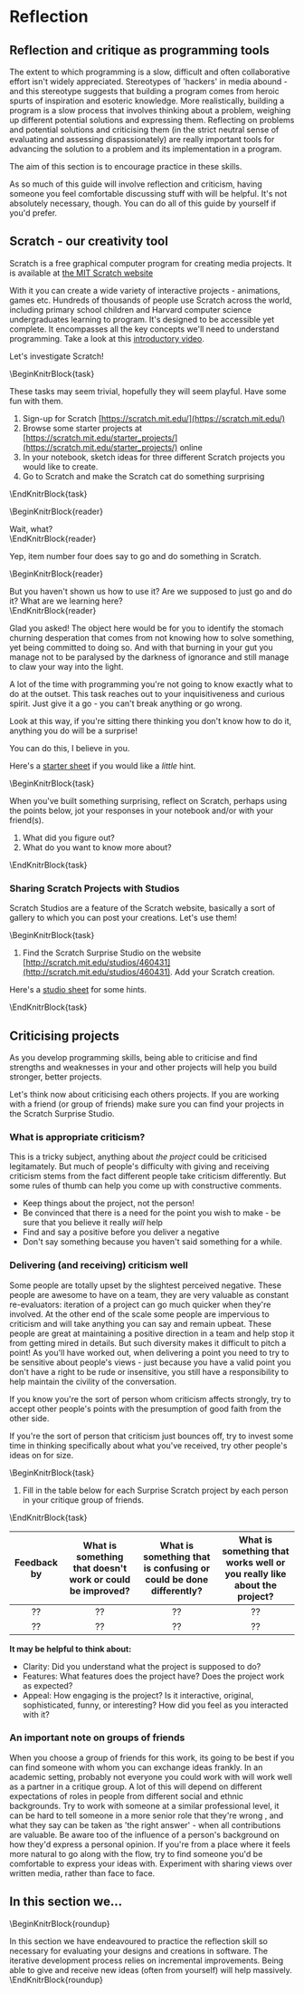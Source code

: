 # Reflection

## Reflection and critique as programming tools

The extent to which programming is a slow, difficult and often collaborative effort isn't widely appreciated. Stereotypes of 'hackers' in media abound - and this stereotype suggests that building a program comes from heroic spurts of inspiration and esoteric knowledge. More realistically, building a program is a slow process that involves thinking about a problem, weighing up different potential solutions and expressing them. Reflecting on problems and potential solutions and criticising them (in the strict neutral sense of evaluating and assessing dispassionately) are really important tools for advancing the solution to a problem and its implementation in a program.

The aim of this section is to encourage practice in these skills.  

As so much of this guide will involve reflection and criticism, having someone you feel comfortable discussing stuff with will be helpful. It's not absolutely necessary, though. You can do all of this guide by yourself if you'd prefer. 

## Scratch - our creativity tool

Scratch is a free graphical computer program for creating media projects. It is available at [the MIT Scratch website](http://scratch.mit.edu)

With it you can create a wide variety of interactive projects - animations, games etc. Hundreds of thousands of people use Scratch across the world, including primary school children and Harvard computer science undergraduates learning to program. It's designed to be accessible yet complete. It encompasses all the key concepts we'll need to understand programming. Take a look at this [introductory video](https://vimeo.com/65583694).


Let's investigate Scratch!

\BeginKnitrBlock{task}<div class="task">
These tasks may seem trivial, hopefully they will seem playful. Have some fun with them. 

  1. Sign-up for Scratch [https://scratch.mit.edu/](https://scratch.mit.edu/)
  2. Browse some starter projects at [https://scratch.mit.edu/starter_projects/](https://scratch.mit.edu/starter_projects/) online
  3. In your notebook, sketch ideas for three different Scratch projects you would like to create.
  4. Go to Scratch and make the Scratch cat do something surprising
</div>\EndKnitrBlock{task}

\BeginKnitrBlock{reader}<div class="reader"> Wait, what?</div>\EndKnitrBlock{reader}

Yep, item number four does say to go and do something in Scratch.

\BeginKnitrBlock{reader}<div class="reader">But you haven't shown us how to use it? Are we supposed to just go and do it? What are we learning here?</div>\EndKnitrBlock{reader}

Glad you asked! The object here would be for you to identify the stomach churning desperation that comes from not knowing how to solve something, yet being committed to doing so. And with that burning in your gut you manage not to be paralysed by the darkness of ignorance and still manage to claw your way into the light. 

A lot of the time with programming you're not going to know exactly what to do at the outset. This task reaches out to your inquisitiveness and curious spirit. Just give it a go - you can't break anything or go wrong.

Look at this way, if you're sitting there thinking you don't know how to do it, anything you do will be a surprise! 

You can do this, I believe in you. 

Here's a [starter sheet](worksheets/scratch_surprise.pdf) if you would like a _little_ hint.

\BeginKnitrBlock{task}<div class="task">
When you've built something surprising, reflect on Scratch, perhaps using the points below, jot your responses in your notebook and/or with your friend(s). 

  1. What did you figure out?
  2. What do you want to know more about?
</div>\EndKnitrBlock{task}

### Sharing Scratch Projects with Studios 

Scratch Studios are a feature of the Scratch website, basically a sort of gallery to which you can post your creations. Let's use them!

\BeginKnitrBlock{task}<div class="task">
  1. Find the Scratch Surprise Studio on the website [http://scratch.mit.edu/studios/460431](http://scratch.mit.edu/studios/460431). Add your Scratch creation.

Here's a [studio sheet](worksheets/scratch_studio.pdf) for some hints.
</div>\EndKnitrBlock{task}

## Criticising projects

As you develop programming skills, being able to criticise and find strengths and weaknesses in your and other projects will help you build stronger, better projects.  

Let's think now about criticising each others projects. If you are working with a friend (or group of friends) make sure you can find your projects in the Scratch Surprise Studio.

### What is appropriate criticism?

This is a tricky subject, anything about _the project_ could be criticised legitamately. But much of people's difficulty with giving and receiving criticism stems from the fact different people take criticism differently. But some rules of thumb can help you come up with constructive comments.

* Keep things about the project, not the person!
* Be convinced that there is a need for the point you wish to make - be sure that you believe it really _will_ help
* Find and say a positive before you deliver a negative
* Don't say something because you haven't said something for a while.

### Delivering (and receiving) criticism well

Some people are totally upset by the slightest perceived negative. These people are awesome to have on a team, they are very valuable as constant re-evaluators: iteration of a project can go much quicker when they're involved. At the other end of the scale some people are impervious to criticism and will take anything you can say and remain upbeat. These people are great at maintaining a positive direction in a team and help stop it from getting mired in details. But such diversity makes it difficult to pitch a point! As you'll have worked out, when delivering a point you need to try to be sensitive about people's views - just because you have a valid point you don't have a right to be rude or insensitive, you still have a responsibility to help maintain the civility of the conversation. 

If you know you're the sort of person whom criticism affects strongly, try to accept other people's points with the presumption of good faith from the other side. 

If you're the sort of person that criticism just bounces off, try to invest some time in thinking specifically about what you've received, try other people's ideas on for size.

\BeginKnitrBlock{task}<div class="task">
  1. Fill in the table below for each Surprise Scratch project by each person in your critique group of friends.
</div>\EndKnitrBlock{task}


| Feedback by | What is something that doesn't work or could be improved? | What is something that is confusing or could be done differently? | What is something that works well or you really like about the project? |
|:-----------:|:---------------------------------------------------------:|:-----------------------------------------------------------------:|:-----------------------------------------------------------------------:|
|     ??      |                            ??                             |                                ??                                 |                                   ??                                    |
|     ??      |                            ??                             |                                ??                                 |                                   ??                                    |

**It may be helpful to think about:**

* Clarity: Did you understand what the project is supposed to do?
* Features: What features does the project have? Does the project work as expected?
* Appeal: How engaging is the project? Is it interactive, original, sophisticated, funny, or interesting? How did you feel as you interacted with it?

### An important note on groups of friends

When you choose a group of friends for this work, its going to be best if you can find someone with whom you can exchange ideas frankly. In an academic setting, probably not everyone you could work with will work well as a partner in a critique group. A lot of this will depend on different expectations of roles in people from different social and ethnic backgrounds. Try to work with someone at a similar professional level, it can be hard to tell someone in a more senior role that they're wrong , and what they say can be taken as 'the right answer' - when all contributions are valuable. Be aware too of the influence of a person's background on how they'd express a personal opinion. If you're from a place where it feels more natural to go along with the flow, try to find someone you'd be comfortable to express your ideas with. Experiment with sharing views over written media, rather than face to face. 


## In this section we...

\BeginKnitrBlock{roundup}<div class="roundup">In this section we have endeavoured to practice the reflection skill so necessary for evaluating your designs and creations in software. The iterative development process relies on incremental improvements. Being able to give and receive new ideas (often from yourself) will help massively. </div>\EndKnitrBlock{roundup}


